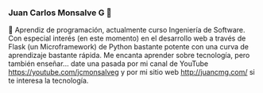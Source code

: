 ### Juan Carlos Monsalve G 👋 

🔭 Aprendiz de programación, actualmente curso Ingeniería de Software. Con especial interés (en este momento) en el desarrollo web a través de Flask (un Microframework) de Python bastante potente con una curva de aprendizaje bastante rápida. Me encanta aprender sobre tecnología, pero también enseñar... date una pasada por mi canal de YouTube https://youtube.com/jcmonsalveg y por mi sitio web http://juancmg.com/ si te interesa la tecnología. 

<!--
**jcmonsalveg/jcmonsalveg** is a ✨ _special_ ✨ repository because its `README.md` (this file) appears on your GitHub profile.

Here are some ideas to get you started:


- 🌱 I’m currently learning ...
- 👯 I’m looking to collaborate on ...
- 🤔 I’m looking for help with ...
- 💬 Ask me about ...
- 📫 How to reach me: ...
- 😄 Pronouns: ...
- ⚡ Fun fact: ...
-->
